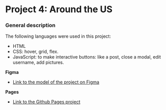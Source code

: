 # Project 4: Around the US

### General description

The following languages were used in this project:

* HTML
* CSS: hover, grid, flex.
* JavaScript: to make interactive buttons: like a post, close a modal, edit username, add pictures.

**Figma**

* [Link to the model of the project on Figma](https://www.figma.com/file/LDMgqWesKpQkIwhOfEBuTS/WEB%2C-Sprint-5%3A-Around-The-U.S.-%7C-desktop-%2B-mobile?node-id=0%3A1)

**Pages**

* [Link to the Github Pages project](https://andruuul.github.io/web_project_4_esp/)
